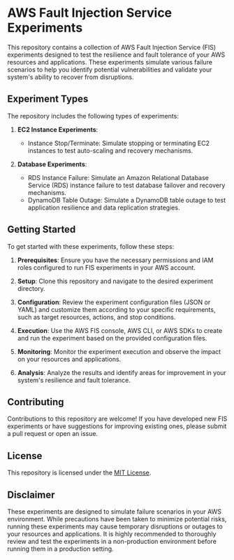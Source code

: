 # AWS Fault Injection Service Experiments

This repository contains a collection of AWS Fault Injection Service (FIS) experiments designed to test the resilience and fault tolerance of your AWS resources and applications. These experiments simulate various failure scenarios to help you identify potential vulnerabilities and validate your system's ability to recover from disruptions.

## Experiment Types

The repository includes the following types of experiments:

1. **EC2 Instance Experiments**:
   - Instance Stop/Terminate: Simulate stopping or terminating EC2 instances to test auto-scaling and recovery mechanisms.

2. **Database Experiments**:
   - RDS Instance Failure: Simulate an Amazon Relational Database Service (RDS) instance failure to test database failover and recovery mechanisms.
   - DynamoDB Table Outage: Simulate a DynamoDB table outage to test application resilience and data replication strategies.

## Getting Started

To get started with these experiments, follow these steps:

1. **Prerequisites**: Ensure you have the necessary permissions and IAM roles configured to run FIS experiments in your AWS account.

2. **Setup**: Clone this repository and navigate to the desired experiment directory.

3. **Configuration**: Review the experiment configuration files (JSON or YAML) and customize them according to your specific requirements, such as target resources, actions, and stop conditions.

4. **Execution**: Use the AWS FIS console, AWS CLI, or AWS SDKs to create and run the experiment based on the provided configuration files.

5. **Monitoring**: Monitor the experiment execution and observe the impact on your resources and applications.

6. **Analysis**: Analyze the results and identify areas for improvement in your system's resilience and fault tolerance.

## Contributing

Contributions to this repository are welcome! If you have developed new FIS experiments or have suggestions for improving existing ones, please submit a pull request or open an issue.

## License

This repository is licensed under the [MIT License](LICENSE).

## Disclaimer

These experiments are designed to simulate failure scenarios in your AWS environment. While precautions have been taken to minimize potential risks, running these experiments may cause temporary disruptions or outages to your resources and applications. It is highly recommended to thoroughly review and test the experiments in a non-production environment before running them in a production setting.